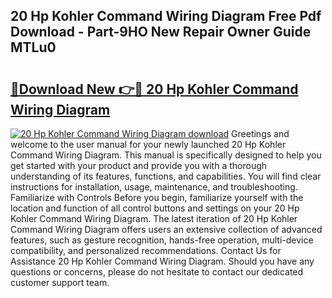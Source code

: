 ## 20 Hp Kohler Command Wiring Diagram Free Pdf Download - Part-9HO New Repair Owner Guide MTLu0

# <h2><a href="http://dfmcs9c.blite.top/?on=20+Hp+Kohler+Command+Wiring+Diagram">🔗Download New 👉🔴 20 Hp Kohler Command Wiring Diagram</a></h2>

[![20 Hp Kohler Command Wiring Diagram download](https://i.imgur.com/lujVjoI.png)](http://dfmcs9c.blite.top/?on=20+Hp+Kohler+Command+Wiring+Diagram)
Greetings and welcome to the user manual for your newly launched 20 Hp Kohler Command Wiring Diagram. This manual is specifically designed to help you get started with your product and provide you with a thorough understanding of its features, functions, and capabilities. You will find clear instructions for installation, usage, maintenance, and troubleshooting. Familiarize with Controls Before you begin, familiarize yourself with the location and function of all control buttons and settings on your 20 Hp Kohler Command Wiring Diagram. The latest iteration of 20 Hp Kohler Command Wiring Diagram offers users an extensive collection of advanced features, such as gesture recognition, hands-free operation, multi-device compatibility, and personalized recommendations. Contact Us for Assistance 20 Hp Kohler Command Wiring Diagram. Should you have any questions or concerns, please do not hesitate to contact our dedicated customer support team.
